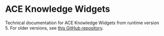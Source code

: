 # ACE Knowledge Widgets
Technical documentation for ACE Knowledge Widgets from runtime version 5. For older versions, see [this GitHub repository](https://github.com/Humany/humany-docs).